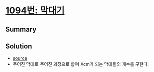 # [1094번: 막대기](https://www.acmicpc.net/problem/1094)

## Summary

## Solution
* [source](./solution.cpp)
* 주어진 막대로 주어진 과정으로 합이 Xcm가 되는 막대들의 개수를 구한다.